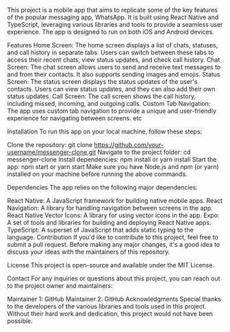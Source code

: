 This project is a mobile app that aims to replicate some of the key features of the popular messaging app, WhatsApp. It is built using React Native and TypeScript, leveraging various libraries and tools to provide a seamless user experience. The app is designed to run on both iOS and Android devices.

Features
Home Screen: The home screen displays a list of chats, statuses, and call history in separate tabs. Users can switch between these tabs to access their recent chats, view status updates, and check call history.
Chat Screen: The chat screen allows users to send and receive text messages to and from their contacts. It also supports sending images and emojis.
Status Screen: The status screen displays the status updates of the user's contacts. Users can view status updates, and they can also add their own status updates.
Call Screen: The call screen shows the call history, including missed, incoming, and outgoing calls.
Custom Tab Navigation: The app uses custom tab navigation to provide a unique and user-friendly experience for navigating between screens.
etc

Installation
To run this app on your local machine, follow these steps:

Clone the repository: git clone https://github.com/your-username/messenger-clone.git
Navigate to the project folder: cd messenger-clone
Install dependencies: npm install or yarn install
Start the app: npm start or yarn start
Make sure you have Node.js and npm (or yarn) installed on your machine before running the above commands.

Dependencies
The app relies on the following major dependencies:

React Native: A JavaScript framework for building native mobile apps.
React Navigation: A library for handling navigation between screens in the app.
React Native Vector Icons: A library for using vector icons in the app.
Expo: A set of tools and libraries for building and deploying React Native apps.
TypeScript: A superset of JavaScript that adds static typing to the language.
Contribution
If you'd like to contribute to this project, feel free to submit a pull request. Before making any major changes, it's a good idea to discuss your ideas with the maintainers of this repository.

License
This project is open-source and available under the MIT License.

Contact
For any inquiries or questions about this project, you can reach out to the project owner and maintainers:

Maintainer 1: GitHub
Maintainer 2: GitHub
Acknowledgments
Special thanks to the developers of the various libraries and tools used in this project. Without their hard work and dedication, this project would not have been possible.
